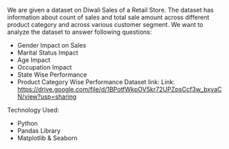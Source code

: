 We are given a dataset on Diwali Sales of a Retail Store. The dataset has information about count of sales and total sale amount across different product category and across various customer segment.
We want to analyze the dataset to answer following questions:
- Gender Impact on Sales
- Marital Status Impact
- Age Impact
- Occupation Impact
- State Wise Performance
- Product Category Wise Performance
Dataset link:
Link: https://drive.google.com/file/d/1BPotfWkpOV5kr72UPZpsCcf3w_bxyaCN/view?usp=sharing

Technology Used:
- Python
- Pandas Library
- Matplotlib & Seaborn
